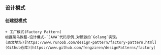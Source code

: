 ### 设计模式
#### 创建型模式
    + 工厂模式(Factory Pattern) 
    根据菜鸟教程-设计模式-`JAVA`代码示例,对照做的`Golang`实现。
    (原文地址)[https://www.runoob.com/design-pattern/factory-pattern.html]
    (Github仓库)[https://www.github.com/fengziren/designPatterns/factory]